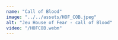 ```yaml
---
name: "Call of Blood"
image: "../../assets/HOF_COB.jpeg"
alt: "Jeu House of Fear - call of Blood"
video: "/HOFCOB.webm"
---
```

